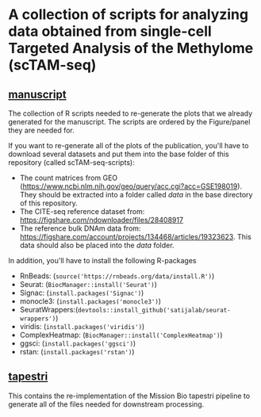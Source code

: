 # A collection of scripts for analyzing data obtained from single-cell Targeted Analysis of the Methylome (scTAM-seq)

## [manuscript](manuscript)
The collection of R scripts needed to re-generate the plots that we already generated for the manuscript. The scripts are ordered by the Figure/panel they are needed for.

If you want to re-generate all of the plots of the publication, you'll have to download several datasets and put them into the base folder of this repository (called scTAM-seq-scripts):
- The count matrices from GEO (https://www.ncbi.nlm.nih.gov/geo/query/acc.cgi?acc=GSE198019). They should be extracted into a folder called *data* in the base directory of this repository.
- The CITE-seq reference dataset from: https://figshare.com/ndownloader/files/28408917
- The reference bulk DNAm data from: https://figshare.com/account/projects/134468/articles/19323623. This data should also be placed into the *data* folder.

In addition, you'll have to install the following R-packages
- RnBeads: (```source('https://rnbeads.org/data/install.R')```)
- Seurat: (```BiocManager::install('Seurat')```)
- Signac: (```install.packages('Signac')```)
- monocle3: (```install.packages('monocle3')```)
- SeuratWrappers:(```devtools::install_github('satijalab/seurat-wrappers')```)
- viridis: (```install.packages('viridis')```)
- ComplexHeatmap: (```BiocManager::install('ComplexHeatmap')```)
- ggsci: (```install.packages('ggsci')```)
- rstan: (```install.packages('rstan')```)

## [tapestri](tapestri)
This contains the re-implementation of the Mission Bio tapestri pipeline to generate all of the files needed for downstream processing.

